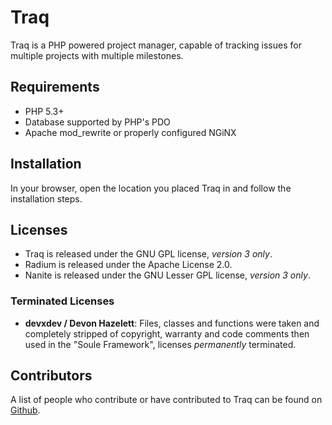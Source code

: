 Traq
======

Traq is a PHP powered project manager, capable of tracking issues for multiple
projects with multiple milestones.

Requirements
------------

- PHP 5.3+
- Database supported by PHP's PDO
- Apache mod_rewrite or properly configured NGiNX

Installation
------------

In your browser, open the location you placed Traq in and follow the
installation steps.

Licenses
-------

* Traq is released under the GNU GPL license, _version 3 only_.
* Radium is released under the Apache License 2.0.
* Nanite is released under the GNU Lesser GPL license, _version 3 only_.

### Terminated Licenses ###

* **devxdev / Devon Hazelett**:
  Files, classes and functions were taken and completely stripped of copyright,
  warranty and code comments then used in the "Soule Framework",
  licenses _permanently_ terminated.

Contributors
------------

A list of people who contribute or have contributed to Traq can be found on
[Github](https://github.com/nirix/traq/graphs/contributors).
